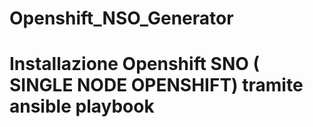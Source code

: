 # Openshift_NSO_Generator

# Installazione Openshift SNO ( SINGLE NODE OPENSHIFT) tramite ansible playbook
